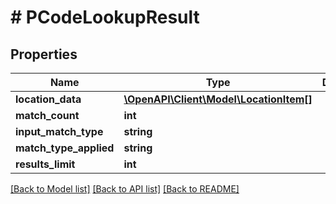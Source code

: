 # # PCodeLookupResult

## Properties

Name | Type | Description | Notes
------------ | ------------- | ------------- | -------------
**location_data** | [**\OpenAPI\Client\Model\LocationItem[]**](LocationItem.md) |  | [optional] 
**match_count** | **int** |  | [optional] 
**input_match_type** | **string** |  | [optional] 
**match_type_applied** | **string** |  | [optional] 
**results_limit** | **int** |  | [optional] 

[[Back to Model list]](../../README.md#documentation-for-models) [[Back to API list]](../../README.md#documentation-for-api-endpoints) [[Back to README]](../../README.md)


